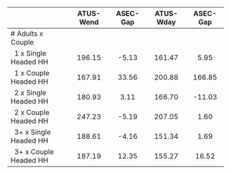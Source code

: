 
|                      |    ATUS-Wend |     ASEC-Gap |    ATUS-Wday |     ASEC-Gap |
| -------------------- | :----------: | :----------: | :----------: | :----------: |
| # Adults x Couple    |              |              |              |              |
| &nbsp;&nbsp;1 x Single Headed HH |       196.15 |        -5.13 |       161.47 |         5.95 |
| &nbsp;&nbsp;1 x Couple Headed HH |       167.91 |        33.56 |       200.88 |       166.85 |
| &nbsp;&nbsp;2 x Single Headed HH |       180.93 |         3.11 |       166.70 |       -11.03 |
| &nbsp;&nbsp;2 x Couple Headed HH |       247.23 |        -5.19 |       207.05 |         1.60 |
| &nbsp;&nbsp;3+ x Single Headed HH |       188.61 |        -4.16 |       151.34 |         1.69 |
| &nbsp;&nbsp;3+ x Couple Headed HH |       187.19 |        12.35 |       155.27 |        16.52 |

